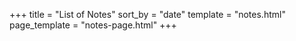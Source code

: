 +++
title = "List of Notes"
sort_by = "date"
template = "notes.html"
page_template = "notes-page.html"
+++